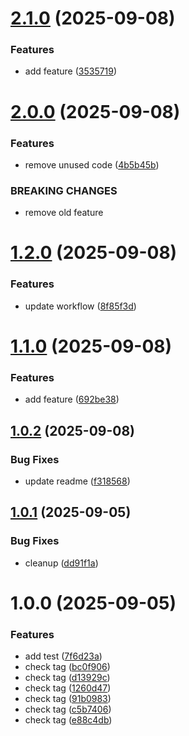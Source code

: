 # [2.1.0](https://github.com/vinitaparihar/semantic-release-test/compare/v2.0.0...v2.1.0) (2025-09-08)


### Features

* add feature ([3535719](https://github.com/vinitaparihar/semantic-release-test/commit/35357191f51d2f7b9708072bcdba492f0a4e10c8))

# [2.0.0](https://github.com/vinitaparihar/semantic-release-test/compare/v1.2.0...v2.0.0) (2025-09-08)


### Features

* remove unused code ([4b5b45b](https://github.com/vinitaparihar/semantic-release-test/commit/4b5b45b7c585d903ca63a0518c47aea1b8854933))


### BREAKING CHANGES

* remove old feature

# [1.2.0](https://github.com/vinitaparihar/semantic-release-test/compare/v1.1.0...v1.2.0) (2025-09-08)


### Features

* update workflow ([8f85f3d](https://github.com/vinitaparihar/semantic-release-test/commit/8f85f3d299b318f7ea96ac522d6e5d58305b95bd))

# [1.1.0](https://github.com/vinitaparihar/semantic-release-test/compare/v1.0.2...v1.1.0) (2025-09-08)


### Features

* add feature ([692be38](https://github.com/vinitaparihar/semantic-release-test/commit/692be38f2d463558665a68bbfd84d6cd8f172084))

## [1.0.2](https://github.com/vinitaparihar/semantic-release-test/compare/v1.0.1...v1.0.2) (2025-09-08)


### Bug Fixes

* update readme ([f318568](https://github.com/vinitaparihar/semantic-release-test/commit/f3185689c98fb76f08d1f4cc87adbe31429dc9a1))

## [1.0.1](https://github.com/vinitaparihar/semantic-release-test/compare/v1.0.0...v1.0.1) (2025-09-05)


### Bug Fixes

* cleanup ([dd91f1a](https://github.com/vinitaparihar/semantic-release-test/commit/dd91f1a17ce5ece3dabe72f78d9fa1e73f03ad76))

# 1.0.0 (2025-09-05)


### Features

* add test ([7f6d23a](https://github.com/vinitaparihar/semantic-release-test/commit/7f6d23ac0a00e1737234ebf5d0e834b2cf0b799e))
* check tag ([bc0f906](https://github.com/vinitaparihar/semantic-release-test/commit/bc0f9066ab549db602304d8b59e9c6fee662a18a))
* check tag ([d13929c](https://github.com/vinitaparihar/semantic-release-test/commit/d13929ceaf174240ac2909c8d02a293ff6ab5b3f))
* check tag ([1260d47](https://github.com/vinitaparihar/semantic-release-test/commit/1260d473f61b11a5fe92bb10d0c9b555c927089b))
* check tag ([91b0983](https://github.com/vinitaparihar/semantic-release-test/commit/91b0983c99f6c6436de231e69f606d030e32aa6a))
* check tag ([c5b7406](https://github.com/vinitaparihar/semantic-release-test/commit/c5b7406536dcc34fcbd6940f690d644980023122))
* check tag ([e88c4db](https://github.com/vinitaparihar/semantic-release-test/commit/e88c4db21e9b25f7a447223af9fed05cf217c3f4))
